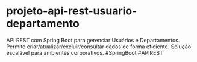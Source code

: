 # projeto-api-rest-usuario-departamento
API REST com Spring Boot para gerenciar Usuários e Departamentos. Permite criar/atualizar/excluir/consultar dados de forma eficiente. Solução escalável para ambientes corporativos. #SpringBoot #APIREST
